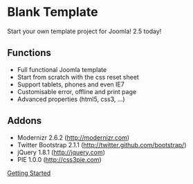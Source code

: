 Blank Template
==============

Start your own template project for Joomla! 2.5 today!

Functions
---------

* Full functional Joomla template
* Start from scratch with the css reset sheet
* Support tablets, phones and even IE7
* Customisable error, offline and print page
* Advanced properties (html5, css3, ...)

Addons
------

* Modernizr 2.6.2 (http://modernizr.com)
* Twitter Bootstrap 2.1.1 (http://twitter.github.com/bootstrap/)
* jQuery 1.8.1 (http://jquery.com)
* PIE 1.0.0 (http://css3pie.com)

[Getting Started](https://github.com/Bloggerschmidt/Blank-Template/wiki/Getting-started)
